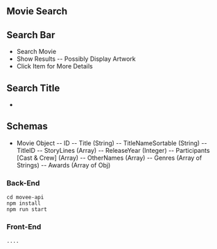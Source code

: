 ## Movie Search

## Search Bar
- Search Movie
- Show Results
-- Possibly Display Artwork
- Click Item for More Details 


## Search Title 
- 
##  Schemas

- Movie Object 
-- ID
-- Title (String)
-- TitleNameSortable (String)
-- TitleID
-- StoryLines (Array)
-- ReleaseYear (Integer)
-- Participants [Cast & Crew] (Array)
-- OtherNames (Array)
-- Genres (Array of Strings)
-- Awards (Array of Obj)

### Back-End
```
cd movee-api
npm install
npm run start
```
### Front-End
```
....
```
